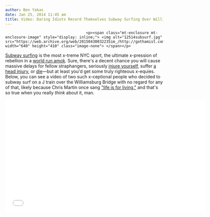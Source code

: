 ```yaml
---
author: Ben Yakas
date: Jan 25, 2014 11:45 am
title: Video: Daring Idiots Record Themselves Subway Surfing Over Williamsburg Bridge
---
```


	
										<p><span class="mt-enclosure mt-enclosure-image" style="display: inline;"> <img alt="12514subsurf.jpg" src="https://web.archive.org/web/20150430032235im_/http://gothamist.com/attachments/byakas/12514subsurf.jpg" width="640" height="410" class="image-none"> </span></p>

<p><a href="https://web.archive.org/web/20150430032235/http://gothamist.com/tags/subwaysurfer">Subway surfing</a> is the most x-treme NYC sport, the ultimate x-pression of rebellion in a <a href="https://web.archive.org/web/20150430032235/http://gothamist.com/2014/01/24/patsy_grimaldi_doesnt_approve_of_yo.php">world run amok</a>. Sure, there&apos;s a decent chance you will cause massive delays for fellow straphangers, seriously <a href="https://web.archive.org/web/20150430032235/http://gothamist.com/2013/11/05/subway_surfer_seriously_injured_aft.php">injure yourself</a>, suffer <a href="https://web.archive.org/web/20150430032235/http://gothamist.com/2013/10/30/subway_surfer_suffers_head_injury_a.php">a head injury</a>, or <a href="https://web.archive.org/web/20150430032235/http://gothamist.com/2013/10/31/homeless_man_dies_from_subway_surfi.php">die</a>&#x2014;but at least you&apos;d get some truly righteous x-equies. Below, you can see a video of two such x-ceptional people who decided to subway surf on a J train over the Williamsburg Bridge with no regard for any of that, likely because Chris Martin once sang <a href="https://web.archive.org/web/20150430032235/http://www.youtube.com/watch?v=8v3bP3kkxXU">&quot;life is for living,&quot;</a> and that&apos;s so true when you really <em>think</em> about it, man. </p>

<p><iframe width="640" height="360" src="//web.archive.org/web/20150430032235if_/http://www.youtube.com/embed/1Izr21mwfxs" frameborder="0" allowfullscreen></iframe></p>					
										
									
				